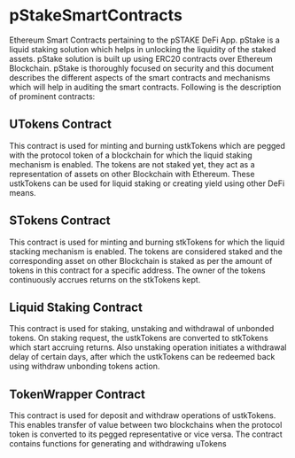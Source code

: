 # pStakeSmartContracts
Ethereum Smart Contracts pertaining to the pSTAKE DeFi App. pStake is a liquid staking solution which helps in unlocking the liquidity of the staked assets. pStake solution is built up using ERC20 contracts over Ethereum Blockchain. pStake is thoroughly focused on security and this document describes the different aspects of the smart contracts and mechanisms which will help in auditing the smart contracts. Following is the description of prominent contracts: 

## UTokens Contract
This contract is used for minting and burning ustkTokens which are pegged with the protocol token of a blockchain for which the liquid staking mechanism is enabled. The tokens are not staked yet, they act as a representation of assets on other Blockchain with Ethereum. These ustkTokens can be used for liquid staking or creating yield using other DeFi means. 

## STokens Contract
This contract is used for minting and burning stkTokens for which the liquid stacking mechanism is enabled. The tokens are considered staked and the corresponding asset on other Blockchain is staked as per the amount of tokens in this contract for a specific address. The owner of the tokens continuously accrues returns on the stkTokens kept. 

## Liquid Staking Contract
This contract is used for staking, unstaking and withdrawal of unbonded tokens. On staking request, the ustkTokens are converted to stkTokens which start accruing returns. Also unstaking operation initiates a withdrawal delay of certain days, after which the ustkTokens can be redeemed back using withdraw unbonding tokens action. 

## TokenWrapper Contract
This contract is used for deposit and withdraw operations of ustkTokens. This enables transfer of value between two blockchains when the protocol token is converted to its pegged representative or vice versa. The contract contains functions for generating and withdrawing uTokens 


